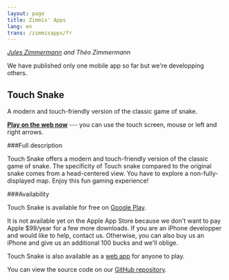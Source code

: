 ```yaml
---
layout: page
title: Zimmis' Apps
lang: en
trans: /zimmisapps/fr
---
```


*[Jules Zimmermann](https://www.linkedin.com/pub/jules-zimmermann/98/7b5/4b0) and Théo Zimmermann*

We have published only one mobile app so far but we're developping others.

Touch Snake
-----------

A modern and touch-friendly version of the classic game of snake.

[**Play on the web now**](/zimmisapps/touchsnake) --- you can use the touch screen, mouse or left and right arrows.

###Full description

Touch Snake offers a modern and touch-friendly
version of the classic game of snake.
The specificity of Touch snake compared to the original snake
comes from a head-centered view.
You have to explore a non-fully-displayed map.
Enjoy this fun gaming experience!

###Availability

Touch Snake is available for free on
[Google Play](https://play.google.com/store/apps/details?id=com.zimmisapps.touchsnake).

It is not available yet on the Apple App Store
because we don't want to pay Apple $99/year for a few more downloads.
If you are an iPhone developper and would like to help, contact us.
Otherwise, you can also buy us an iPhone
and give us an additional 100 bucks and we'll oblige.

Touch Snake is also available as a
[web app](/zimmisapps/touchsnake) for anyone to play.

You can view the source code on our
[GitHub repository](https://github.com/Zimmi48/Touch-Snake).